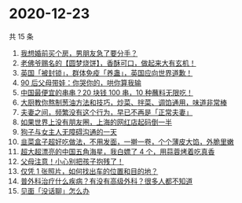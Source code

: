 # 2020-12-23

共 15 条

<!-- BEGIN ZHIHUVIDEO -->
<!-- 最后更新时间 Wed Dec 23 2020 07:15:34 GMT+0800 (CST) -->
1. [我想婚前买个房，男朋友急了要分手？](https://www.zhihu.com/zvideo/1324773328142381056)
1. [老佛爷赐名的【圆梦烧饼】，香酥可口，做起来大有玄机！](https://www.zhihu.com/zvideo/1324733510326796288)
1. [英国「被封锁」，群体免疫「养蛊」，英国应向世界道歉！](https://www.zhihu.com/zvideo/1324708154962243584)
1. [90 后父母带娃：你哭你的，哄你算我输](https://www.zhihu.com/zvideo/1324048343131971584)
1. [中国最便宜的串串？20 块钱 100 串，10 种蘸料无限吃！](https://www.zhihu.com/zvideo/1324785970583949312)
1. [大厨教你熬制葱油方法和技巧，炒菜、拌菜、调馅通用，味道非常棒](https://www.zhihu.com/zvideo/1324727831956295680)
1. [夫妻之间，频繁没有这个行为，早已不再是「正常夫妻」](https://www.zhihu.com/zvideo/1324376770393645056)
1. [如果世界上没有朋友圈，上海的网红店起码倒一半](https://www.zhihu.com/zvideo/1324719039349239808)
1. [狗子与女主人无障碍沟通的一天](https://www.zhihu.com/zvideo/1324315052250529792)
1. [韭菜盒子超好吃做法，不用发面，一擀一卷，个个薄皮大馅，外脆里嫩](https://www.zhihu.com/zvideo/1324743047952093184)
1. [超大超漂亮的中国五角海星，我白嫖了 4 个，用蒜蓉烤着吃真香](https://www.zhihu.com/zvideo/1324542817687883776)
1. [父母注意！小心别把孩子抱残了！](https://www.zhihu.com/zvideo/1324362992289239040)
1. [仅凭 1 张照片，如何找出车的位置和目的地？](https://www.zhihu.com/zvideo/1324468264693760000)
1. [普外科治疗什么疾病？有没有高级外科？很多人都不知道](https://www.zhihu.com/zvideo/1324666634448392192)
1. [见面「没话聊」怎么办](https://www.zhihu.com/zvideo/1324472032605040640)
<!-- END ZHIHUVIDEO -->
